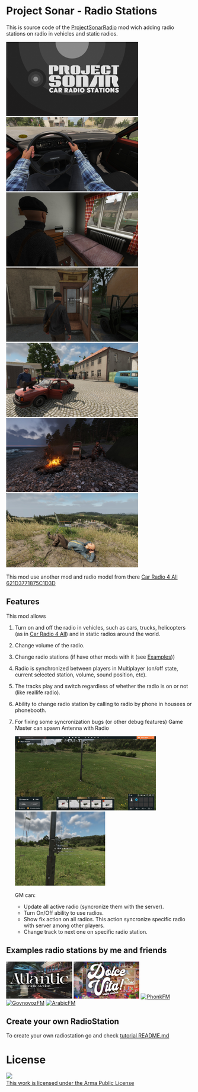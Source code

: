 # Project Sonar - Radio Stations

This is source code of the [ProjectSonarRadio](https://reforger.armaplatform.com/workshop/62E354B50264C08F-ProjectSonar-RadioStations) mod wich adding radio stations on radio in vehicles and static radios.

<picture><img src="./images/logo.png" alt="mod-logo" style="height:200px"></picture>
<picture><img src="./images/1.jpg" alt="mod-review.jpg" style="height:200px"></picture>
<picture><img src="./images/2.jpg" alt="mod-review.jpg" style="height:200px"></picture>
<picture><img src="./images/3.jpg" alt="mod-review.jpg" style="height:200px"></picture>
<picture><img src="./images/4.jpg" alt="mod-review.jpg" style="height:200px"></picture>
<picture><img src="./images/5.jpg" alt="mod-review.jpg" style="height:200px"></picture>
<picture><img src="./images/6.jpg" alt="mod-review.jpg" style="height:200px"></picture>

This mod use another mod and radio model from there [Car Radio 4 All 621D3771875C1D3D](https://reforger.armaplatform.com/workshop/621D3771875C1D3D-CarRadio4All)

## Features

This mod allows
1. Turn on and off the radio in vehicles, such as cars, trucks, helicopters (as in [Car Radio 4 All](https://reforger.armaplatform.com/workshop/621D3771875C1D3D-CarRadio4All)) and in static radios around the world.
2. Change volume of the radio.
3. Change radio stations (if have other mods with it (see [Examples](#examples-radio-stations-by-me-and-friends)))
4. Radio is synchronized between players in Multiplayer (on/off state, current selected station, volume, sound position, etc).
5. The tracks play and switch regardless of whether the radio is on or not (like reallife radio).
6. Ability to change radio station by calling to radio by phone in housees or phonebooth.
7. For fixing some syncronization bugs (or other debug features) Game Master can spawn Antenna with Radio
   
   <picture><img src="./images/debug-1.jpg" alt="debug-1.jpg" style="height:200px"></picture>
   <picture><img src="./images/debug-2.jpg" alt="debug-2.jpg" style="height:200px"></picture>

    GM can:
   - Update all active radio (syncronize them with the server).
   - Turn On/Off ability to use radios.
   - Show fix action on all radios. This action syncronize specific radio with server among other players.
   - Change track to next one on specific radio station.

## Examples radio stations by me and friends
<picture><a href="https://reforger.armaplatform.com/workshop/65B5407553C40DC8" target="_blank" ><img src="./images/atlantic.jpg" alt="Atlantic Radio Station" style="height:100px"></a></picture>
<picture><a href="https://reforger.armaplatform.com/workshop/65B52CBBC2551296" target="_blank" ><img src="./images/dolce-vita.jpg" alt="Dolce Vita Radio Station" style="height:100px"></a></picture>
<picture><a href="https://reforger.armaplatform.com/workshop/64C327610D57AE60" target="_blank" ><img src="./images/phonk.jpg" alt="PhonkFM" style="height:100px"></a></picture>
<picture><a href="https://reforger.armaplatform.com/workshop/64C54E100E1B89CB" target="_blank" ><img src="./images/govnovoz.jpg" alt="GovnovozFM" style="height:100px"></a></picture>
<picture><a href="https://reforger.armaplatform.com/workshop/65ACCE73483B2D24" target="_blank" ><img src="./images/arabic.jpg" alt="ArabicFM" style="height:100px"></a></picture>


## Create your own RadioStation

To create your own radiostation go and check [tutorial README.md](./tutorial)


# License
<a rel="license" href="https://www.bohemia.net/community/licenses/arma-public-license" target="_blank" ><img src="https://data.bistudio.com/images/license/APL.png"><br>This work is licensed under the Arma Public License</a>